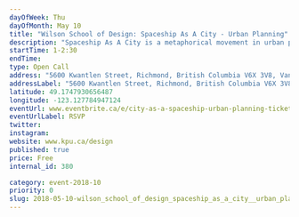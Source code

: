 ```yaml
---
dayOfWeek: Thu
dayOfMonth: May 10
title: "Wilson School of Design: Spaceship As A City - Urban Planning"
description: "Spaceship As A City is a metaphorical movement in urban planning - a new way of thinking about humans and their relationships with their habitats - an intelligent way of designing future cities. <br> <br> Product Design instructor Sue Fairburn hopes to provoke an active discussion about the future of cities.<br> <br> Sue discusses making cities self-sufficient, like a space station. Spaceship and space habitats are comparable to the modern, densely packed, and technology-driven metros of tomorrow.<br> "
startTime: 1-2:30
endTime: 
type: Open Call
address: "5600 Kwantlen Street, Richmond, British Columbia V6X 3V8, Vancouver, BC, Canada"
addressLabel: "5600 Kwantlen Street, Richmond, British Columbia V6X 3V8"
latitude: 49.1747930656487
longitude: -123.127784947124
eventUrl: www.eventbrite.ca/e/city-as-a-spaceship-urban-planning-tickets-45121011159
eventUrlLabel: RSVP
twitter: 
instagram: 
website: www.kpu.ca/design
published: true
price: Free
internal_id: 380

category: event-2018-10
priority: 0
slug: 2018-05-10-wilson_school_of_design_spaceship_as_a_city__urban_planning
---
```

